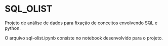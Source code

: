 # SQL_OLIST

Projeto de análise de dados para fixação de conceitos envolvendo SQL e python.

O arquivo sql-olist.ipynb consiste no notebook desenvolvido para o projeto.
